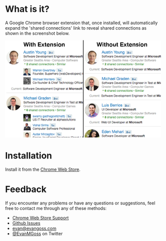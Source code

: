 # What is it?

A Google Chrome browser extension that, once installed, will automatically expand the 'shared connections' link to reveal shared connections as shown in the screenshot below.

![Screenshot](https://github.com/EvanGoss/Expand-LinkedIn-Connections/raw/master/screenshots/Screenshots%20Side%20by%20Side.png)

# Installation

Install it from the [Chrome Web Store](https://chrome.google.com/webstore/detail/expand-linkedin-shared-co/gdjbadkajilhmhodajeominmhmldjljf).

# Feedback

If you encounter any problems or have any questions or suggestions, feel free to contact me through any of these methods:

* [Chrome Web Store Support](https://chrome.google.com/webstore/detail/expand-linkedin-shared-co/gdjbadkajilhmhodajeominmhmldjljf/support)
* [Github Issues](https://github.com/EvanGoss/Expand-LinkedIn-Connections/issues)
* [evan@evangoss.com](mailto:evan@evangoss.com?Subject=Expand%20LinkedIn%20Shared%20Connections%20Chrome%20Extension)
* [@EvanMGoss](https://twitter.com/EvanMGoss) on Twitter